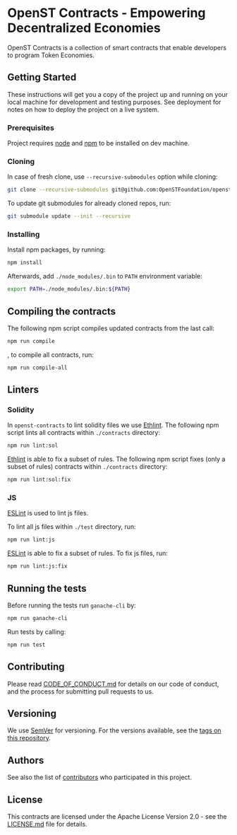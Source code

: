 # OpenST Contracts - Empowering Decentralized Economies

OpenST Contracts is a collection of smart contracts that enable developers to
program Token Economies.

## Getting Started

These instructions will get you a copy of the project up and running on your
local machine for development and testing purposes. See deployment for notes on
how to deploy the project on a live system.

### Prerequisites

Project requires [node](https://nodejs.org/en/) and
[npm](https://www.npmjs.com/get-npm) to be installed on dev machine.

### Cloning

In case of fresh clone, use `--recursive-submodules` option while cloning:

```bash
git clone --recursive-submodules git@github.com:OpenSTFoundation/openst-contracts.git
```

To update git submodules for already cloned repos, run:

```bash
git submodule update --init --recursive
```

### Installing

Install npm packages, by running:

```bash
npm install
```

Afterwards, add `./node_modules/.bin` to `PATH` environment variable:

```bash
export PATH=./node_modules/.bin:${PATH}
```

## Compiling the contracts

The following npm script compiles updated contracts from the last call:

```bash
npm run compile
```

, to compile all contracts, run:

```bash
npm run compile-all
```

## Linters

### Solidity

In `openst-contracts` to lint solidity files we use [Ethlint](https://github.com/duaraghav8/Ethlint).
The following npm script lints all contracts within `./contracts` directory:

```bash
npm run lint:sol
```

[Ethlint](https://github.com/duaraghav8/Ethlint) is able to fix a subset of rules.
The following npm script fixes (only a subset of rules) contracts within `./contracts` directory:

```bash
npm run lint:sol:fix
```

### JS

[ESLint](https://eslint.org) is used to lint js files.

To lint all js files within `./test` directory, run:

```bash
npm run lint:js
```

[ESLint](https://eslint.org) is able to fix a subset of rules.
To fix js files, run:

```bash
npm run lint:js:fix
```

## Running the tests

Before running the tests run `ganache-cli` by:

```bash
npm run ganache-cli
```

Run tests by calling:

```bash
npm run test
```

## Contributing

Please read [CODE_OF_CONDUCT.md](https://github.com/OpenSTFoundation/openst-contracts/blob/develop/CODE_OF_CONDUCT.md)
for details on our code of conduct, and the process for submitting pull
requests to us.

## Versioning

We use [SemVer](http://semver.org/) for versioning. For the versions available,
see the [tags on this repository](https://github.com/OpenSTFoundation/openst-contracts/tags).

## Authors

See also the list of [contributors](https://github.com/OpenSTFoundation/openst-contracts/contributors)
who participated in this project.

## License

This contracts are licensed under the Apache License Version 2.0 - see
the [LICENSE.md](https://github.com/OpenSTFoundation/openst-contracts/blob/develop/LICENSE.md)
file for details.
